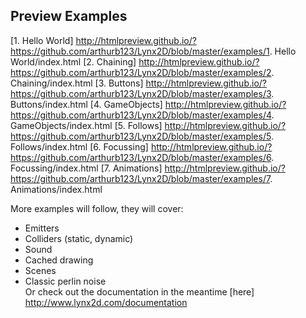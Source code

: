 ## Preview Examples
[1. Hello World] http://htmlpreview.github.io/?https://github.com/arthurb123/Lynx2D/blob/master/examples/1. Hello World/index.html
[2. Chaining] http://htmlpreview.github.io/?https://github.com/arthurb123/Lynx2D/blob/master/examples/2. Chaining/index.html
[3. Buttons] http://htmlpreview.github.io/?https://github.com/arthurb123/Lynx2D/blob/master/examples/3. Buttons/index.html
[4. GameObjects] http://htmlpreview.github.io/?https://github.com/arthurb123/Lynx2D/blob/master/examples/4. GameObjects/index.html
[5. Follows] http://htmlpreview.github.io/?https://github.com/arthurb123/Lynx2D/blob/master/examples/5. Follows/index.html
[6. Focussing] http://htmlpreview.github.io/?https://github.com/arthurb123/Lynx2D/blob/master/examples/6. Focussing/index.html
[7. Animations] http://htmlpreview.github.io/?https://github.com/arthurb123/Lynx2D/blob/master/examples/7. Animations/index.html

More examples will follow, they will cover:<br>
- Emitters<br>
- Colliders (static, dynamic)<br>
- Sound<br>
- Cached drawing<br>
- Scenes<br>
- Classic perlin noise<br>
Or check out the documentation in the meantime [here] http://www.lynx2d.com/documentation
